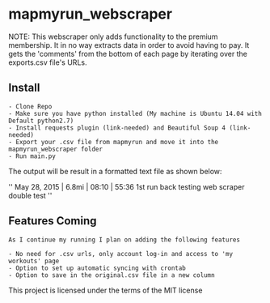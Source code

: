 # mapmyrun_webscraper
NOTE: This webscraper only adds functionality to the premium membership. It in no way extracts data in order to avoid having to pay. It gets the 'comments' from the bottom of each page by iterating over the exports.csv file's URLs.

## Install
	- Clone Repo
	- Make sure you have python installed (My machine is Ubuntu 14.04 with Default python2.7)
	- Install requests plugin (link-needed) and Beautiful Soup 4 (link-needed)
	- Export your .csv file from mapmyrun and move it into the mapmyrun_webscraper folder
	- Run main.py

The output will be result in a formatted text file as shown below:

''
	May 28, 2015 | 6.8mi | 08:10 | 55:36
	1st run back
	testing web scraper
	double test
''

## Features Coming
	As I continue my running I plan on adding the following features

	- No need for .csv urls, only account log-in and access to 'my workouts' page
	- Option to set up automatic syncing with crontab 
	- Option to save in the original.csv file in a new column

This project is licensed under the terms of the MIT license
